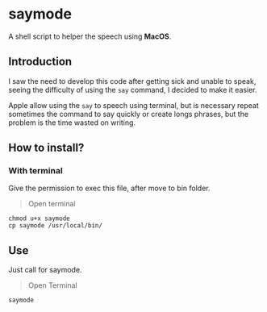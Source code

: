 # saymode
A shell script to helper the speech using **MacOS**.

## Introduction
I saw the need to develop this code after getting sick and unable to speak, seeing the difficulty of using the ``say`` command, I decided to make it easier.

Apple allow using the ``say`` to speech using terminal, but is necessary repeat sometimes the command to say quickly or create longs phrases, but the problem is the time wasted on writing. 

## How to install?

### With terminal
Give the permission to exec this file, after move to bin folder.
> Open terminal
```shell
chmod u+x saymode
cp saymode /usr/local/bin/
```

## Use
Just call for saymode.
> Open Terminal
```shell
saymode
```

